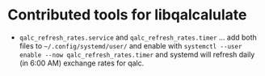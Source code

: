 Contributed tools for libqalcalulate
====================================

- `qalc_refresh_rates.service` and `qalc_refresh_rates.timer` …
  add both files to `~/.config/systemd/user/` and enable with
  `systemctl --user enable --now qalc_refresh_rates.timer` and
  systemd will refresh daily (in 6:00 AM) exchange rates for
  qalc.
